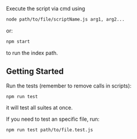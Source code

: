 Execute the script via cmd using

```bash
node path/to/file/scriptName.js arg1, arg2...
```

or:

```bash
npm start
```

to run the index path.

## Getting Started

Run the tests (remember to remove calls in scripts):

```bash
npm run test
```

it will test all suites at once.

If you need to test an specific file, run:

```bash
npm run test path/to/file.test.js
```
